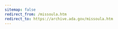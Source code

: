 ```yaml
---
sitemap: false 
redirect_from: /missoula.htm 
redirect_to: https://archive.ada.gov/missoula.htm 
---
```

